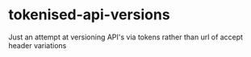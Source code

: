 tokenised-api-versions
======================

Just an attempt at versioning API's via tokens rather than url of accept header variations
